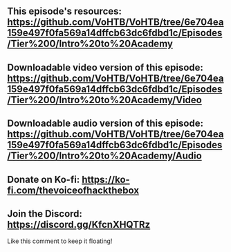 This episode's resources:
https://github.com/VoHTB/VoHTB/tree/6e704ea159e497f0fa569a14dffcb63dc6fdbd1c/Episodes/Tier%200/Intro%20to%20Academy
---
Downloadable video version of this episode:
https://github.com/VoHTB/VoHTB/tree/6e704ea159e497f0fa569a14dffcb63dc6fdbd1c/Episodes/Tier%200/Intro%20to%20Academy/Video
---
Downloadable audio version of this episode:
https://github.com/VoHTB/VoHTB/tree/6e704ea159e497f0fa569a14dffcb63dc6fdbd1c/Episodes/Tier%200/Intro%20to%20Academy/Audio
---
Donate on Ko-fi:
https://ko-fi.com/thevoiceofhackthebox
---
Join the Discord:
https://discord.gg/KfcnXHQTRz
---
Like this comment to keep it floating!